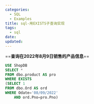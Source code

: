 ```yaml
---
categories:
  - SQL
  - Examples
title: sql-用EXISTS子查询实现
tags:
  - sql
date:
updated:
---
```


==**查询在2022年8月9日销售的产品信息**==

```sql
USE ShopDB
SELECT *
FROM dbo.product AS pro
WHERE EXISTS 
(SELECT 1 
FROM dbo.Ord AS ord 
WHERE Odate='08/09/2022' 
    AND ord.Pno=pro.Pno)
```